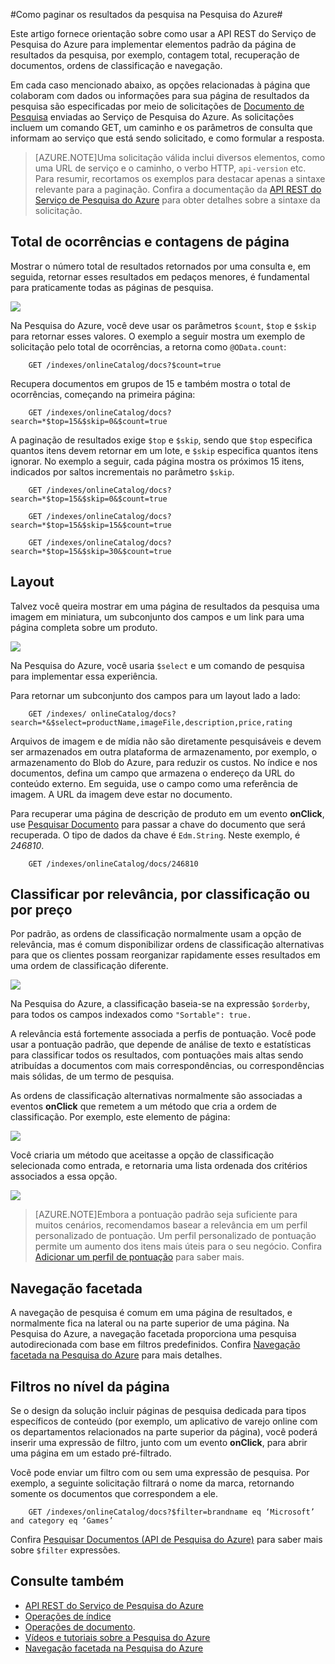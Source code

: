 <properties 
	pageTitle="Como paginar os resultados da pesquisa na Pesquisa do Azure | Microsoft Azure" 
	description="Paginação na Pesquisa do Azure, um serviço de pesquisa de nuvem hospedado do Microsoft Azure." 
	services="search" 
	documentationCenter="" 
	authors="HeidiSteen" 
	manager="mblythe" 
	editor=""/>

<tags 
	ms.service="search" 
	ms.devlang="rest-api" 
	ms.workload="search" 
	ms.topic="article" 
	ms.tgt_pltfrm="na" 
	ms.date="11/04/2015" 
	ms.author="heidist"/>

#Como paginar os resultados da pesquisa na Pesquisa do Azure#

Este artigo fornece orientação sobre como usar a API REST do Serviço de Pesquisa do Azure para implementar elementos padrão da página de resultados da pesquisa, por exemplo, contagem total, recuperação de documentos, ordens de classificação e navegação.
 
Em cada caso mencionado abaixo, as opções relacionadas à página que colaboram com dados ou informações para sua página de resultados da pesquisa são especificadas por meio de solicitações de [Documento de Pesquisa](http://msdn.microsoft.com/library/azure/dn798927.aspx) enviadas ao Serviço de Pesquisa do Azure. As solicitações incluem um comando GET, um caminho e os parâmetros de consulta que informam ao serviço que está sendo solicitado, e como formular a resposta.

> [AZURE.NOTE]Uma solicitação válida inclui diversos elementos, como uma URL de serviço e o caminho, o verbo HTTP, `api-version` etc. Para resumir, recortamos os exemplos para destacar apenas a sintaxe relevante para a paginação. Confira a documentação da [API REST do Serviço de Pesquisa do Azure](http://msdn.microsoft.com/library/azure/dn798935.aspx) para obter detalhes sobre a sintaxe da solicitação.

## Total de ocorrências e contagens de página ##

Mostrar o número total de resultados retornados por uma consulta e, em seguida, retornar esses resultados em pedaços menores, é fundamental para praticamente todas as páginas de pesquisa.

![][1]
 
Na Pesquisa do Azure, você deve usar os parâmetros `$count`, `$top` e `$skip` para retornar esses valores. O exemplo a seguir mostra um exemplo de solicitação pelo total de ocorrências, a retorna como `@OData.count`:

    	GET /indexes/onlineCatalog/docs?$count=true

Recupera documentos em grupos de 15 e também mostra o total de ocorrências, começando na primeira página:

		GET /indexes/onlineCatalog/docs?search=*$top=15&$skip=0&$count=true

A paginação de resultados exige `$top` e `$skip`, sendo que `$top` especifica quantos itens devem retornar em um lote, e `$skip` especifica quantos itens ignorar. No exemplo a seguir, cada página mostra os próximos 15 itens, indicados por saltos incrementais no parâmetro `$skip`.

    	GET /indexes/onlineCatalog/docs?search=*$top=15&$skip=0&$count=true

    	GET /indexes/onlineCatalog/docs?search=*$top=15&$skip=15&$count=true

    	GET /indexes/onlineCatalog/docs?search=*$top=15&$skip=30&$count=true

## Layout  ##

Talvez você queira mostrar em uma página de resultados da pesquisa uma imagem em miniatura, um subconjunto dos campos e um link para uma página completa sobre um produto.

 ![][2]
 
Na Pesquisa do Azure, você usaria `$select` e um comando de pesquisa para implementar essa experiência.

Para retornar um subconjunto dos campos para um layout lado a lado:

    	GET /indexes/ onlineCatalog/docs?search=*&$select=productName,imageFile,description,price,rating 

Arquivos de imagem e de mídia não são diretamente pesquisáveis e devem ser armazenados em outra plataforma de armazenamento, por exemplo, o armazenamento do Blob do Azure, para reduzir os custos. No índice e nos documentos, defina um campo que armazena o endereço da URL do conteúdo externo. Em seguida, use o campo como uma referência de imagem. A URL da imagem deve estar no documento.

Para recuperar uma página de descrição de produto em um evento **onClick**, use [Pesquisar Documento](http://msdn.microsoft.com/library/azure/dn798929.aspx) para passar a chave do documento que será recuperada. O tipo de dados da chave é `Edm.String`. Neste exemplo, é *246810*.
   
    	GET /indexes/onlineCatalog/docs/246810

## Classificar por relevância, por classificação ou por preço ##

Por padrão, as ordens de classificação normalmente usam a opção de relevância, mas é comum disponibilizar ordens de classificação alternativas para que os clientes possam reorganizar rapidamente esses resultados em uma ordem de classificação diferente.

 ![][3]

Na Pesquisa do Azure, a classificação baseia-se na expressão `$orderby`, para todos os campos indexados como `"Sortable": true.`

A relevância está fortemente associada a perfis de pontuação. Você pode usar a pontuação padrão, que depende de análise de texto e estatísticas para classificar todos os resultados, com pontuações mais altas sendo atribuídas a documentos com mais correspondências, ou correspondências mais sólidas, de um termo de pesquisa.

As ordens de classificação alternativas normalmente são associadas a eventos **onClick** que remetem a um método que cria a ordem de classificação. Por exemplo, este elemento de página:

 ![][4]

Você criaria um método que aceitasse a opção de classificação selecionada como entrada, e retornaria uma lista ordenada dos critérios associados a essa opção.

 ![][5]
 
> [AZURE.NOTE]Embora a pontuação padrão seja suficiente para muitos cenários, recomendamos basear a relevância em um perfil personalizado de pontuação. Um perfil personalizado de pontuação permite um aumento dos itens mais úteis para o seu negócio. Confira [Adicionar um perfil de pontuação](http://msdn.microsoft.com/library/azure/dn798928.aspx) para saber mais.

## Navegação facetada ##

A navegação de pesquisa é comum em uma página de resultados, e normalmente fica na lateral ou na parte superior de uma página. Na Pesquisa do Azure, a navegação facetada proporciona uma pesquisa autodirecionada com base em filtros predefinidos. Confira [Navegação facetada na Pesquisa do Azure](search-faceted-navigation.md) para mais detalhes.

## Filtros no nível da página ##

Se o design da solução incluir páginas de pesquisa dedicada para tipos específicos de conteúdo (por exemplo, um aplicativo de varejo online com os departamentos relacionados na parte superior da página), você poderá inserir uma expressão de filtro, junto com um evento **onClick**, para abrir uma página em um estado pré-filtrado.

Você pode enviar um filtro com ou sem uma expressão de pesquisa. Por exemplo, a seguinte solicitação filtrará o nome da marca, retornando somente os documentos que correspondem a ele.

    	GET /indexes/onlineCatalog/docs?$filter=brandname eq ‘Microsoft’ and category eq ‘Games’

Confira [Pesquisar Documentos (API de Pesquisa do Azure)](http://msdn.microsoft.com/library/azure/dn798927.aspx) para saber mais sobre `$filter` expressões.

## Consulte também ##

- [API REST do Serviço de Pesquisa do Azure](http://msdn.microsoft.com/library/azure/dn798935.aspx)
- [Operações de índice](http://msdn.microsoft.com/library/azure/dn798918.aspx)
- [Operações de documento](http://msdn.microsoft.com/library/azure/dn800962.aspx).
- [Vídeos e tutoriais sobre a Pesquisa do Azure](search-video-demo-tutorial-list.md)
- [Navegação facetada na Pesquisa do Azure](search-faceted-navigation.md)


<!--Image references-->
[1]: ./media/search-pagination-page-layout/Pages-1-Viewing1ofNResults.PNG
[2]: ./media/search-pagination-page-layout/Pages-2-Tiled.PNG
[3]: ./media/search-pagination-page-layout/Pages-3-SortBy.png
[4]: ./media/search-pagination-page-layout/Pages-4-SortbyRelevance.png
[5]: ./media/search-pagination-page-layout/Pages-5-BuildSort.png

<!---HONumber=Nov15_HO2-->